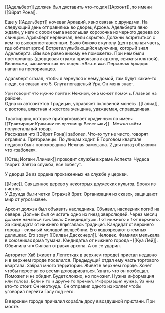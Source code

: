 [[Адельберт]] должен был доставить что-то для [[Архонт]], по имени [[Эйрат Рона]].  
  
Еще у [[Адельберт]] ночевал Аркадий, явно связан с друидами. На следующий день отправились во дворец Архона. Адельберта явно ждали, у него с собой была небольшая коробочка из черного дерева со свинцом. Адальберт нервничал, вели скрытно. Должны встретиться с кем-то высокопоставленным. Было близко к куполу (центральная часть, где обитает аргон) Встретил улыбающийся мужчина, который знал Адельберта. «Вы все равно никому не поможете». При нем были преторианцы (дворцовая стража привязана к архону, связаны клятвой). Вельможа, запомнил как выглядел. «Взять их». Персонаж Аркадия напал на преторианцев.
  
Адальберт сказал, чтобы я вернулся к нему домой, там будут какие-то люди, он сказал что 5. Слуга погашеный Ури. Он меня знает.  

Ури говорит что нужно пойти к Нежной, она может помочь. Главная на районе.  
Одна из авторитетов Традиции, управляет половиной монеты. [[Галиа]], с востока, властная и жестока женщина, уважаемая, справедливая.

Трактирщик, которые приторговывает краденным по имени [[Трактирщик Крамник по прозвищу Весельчак]] . Можно найти полулегальный товар.  
Рассказал что [[Эйрат Рона]] заболел. Что-то тут не чисто, говорят отравили. Преторианцы. По улицам ходит. В Торговом квартале недавно была поножовщина. Нежная замешана. 2 дня назад объявили что «заболел».  
  
[[Отец Иоганн Ллимик]] проводит службы в храме Аспекта. Чудеса творит. Завтра служба, все побегут.  
  
У дворца 2е из ордена прокаженных на службе у церкви.  
  
[[Изис]]. Священное дерево у некоторых дружеских культов. Броня из листов.  
У Друида были четки Стражей Врат. Организация из сказок, защищают мир от угроз извне.  
  
Архонт должен был объявить наследника. Объявил, наследник погиб на севере. Должен был очистить одно из гнезд зверолюдей. Через месяц должен начаться гон. Было 2 кандидатуры. 1 от нижнего и 1 от верхнего. За кандидата от нижнего впрягалась традиция. Кандидат от верхнего города - сильный молодой волшебник. Его подозревают в темных делишках. Его зовут [[Силван Даскснерл]]. Человек. Фамилия мелькала в союзниках дома тумана. Кандидатка от нижнего города - [[Куа Лей]]. Обвинила что Силван отравил архона. А он ее ударил.  
  
Авторитет Хаб (живет в Лепестках в верхнем городе) приехал недавно и в верхнем городе поселился. Предыдущий отдал ему часть торгового квартала. Забрал много территории. Живет в верхнем городе. Хочет чтобы перестал со всеми договариваться. Узнать что он пообещал.  
Поможет и не обидит. Будет сложно, но поможет. Нужна информация или голова. Если и то и другое то премия. Информация нужна. За ним кто-то стоит. Он неоткуда.  Он отправил одного из коллег чтобы уговорил перейти Галу под него.  
  
В верхнем городе причалил корабль дроу в воздушной пристани. При мосте.